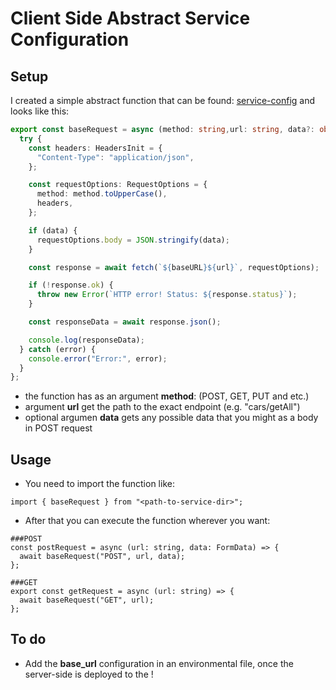 # Client Side Abstract Service Configuration

## Setup

I created a simple abstract function that can be found: [service-config](../src//services/api-client.config.ts) and looks like this:

```typescript
export const baseRequest = async (method: string,url: string, data?: object,) => {
  try {
    const headers: HeadersInit = {
      "Content-Type": "application/json",
    };

    const requestOptions: RequestOptions = {
      method: method.toUpperCase(),
      headers,
    };

    if (data) {
      requestOptions.body = JSON.stringify(data);
    }

    const response = await fetch(`${baseURL}${url}`, requestOptions);

    if (!response.ok) {
      throw new Error(`HTTP error! Status: ${response.status}`);
    }

    const responseData = await response.json();

    console.log(responseData);
  } catch (error) {
    console.error("Error:", error);
  }
};
```

- the function has as an argument **method**: (POST, GET, PUT and etc.)
- argument **url** get the path to the exact endpoint (e.g. "cars/getAll")
- optional argumen **data** gets any possible data that you might as a body in POST request

## Usage

- You need to import the function like:

```
import { baseRequest } from "<path-to-service-dir>";
```

- After that you can execute the function wherever you want:

```
###POST
const postRequest = async (url: string, data: FormData) => {
  await baseRequest("POST", url, data);
};
```

```
###GET
export const getRequest = async (url: string) => {
  await baseRequest("GET", url);
};
```

## To do

- Add the **base_url** configuration in an environmental file, once the server-side is deployed to the !
